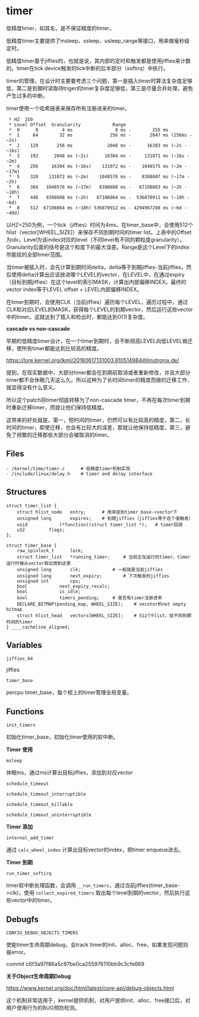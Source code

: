 # timer

低精度timer，如其名，是不保证精度的timer。

低精度timer主要提供了msleep、ssleep、usleep_range等接口，用来做毫秒级定时。

低精度timer基于jiffies的，也就是说，其内部的定时和触发都是使用jiffies来计数的。timer在tick device触发的tick中断的后半部分（softirq）中执行。

timer的管理，在设计时主要要考虑三个问题，第一是插入timer时算法复杂度足够低，第二是到期时读取待triger的timer复杂度足够低，第三是尽量合并处理，避免产生过多的中断。

timer使用一个哈希链表来保存所有注册进来的timer。

```
 * HZ  250
 * Level Offset  Granularity            Range
 *  0	   0         4 ms                0 ms -        255 ms
 *  1	  64        32 ms              256 ms -       2047 ms (256ms - ~2s)
 *  2	 128       256 ms             2048 ms -      16383 ms (~2s - ~16s)
 *  3	 192      2048 ms (~2s)      16384 ms -     131071 ms (~16s - ~2m)
 *  4	 256     16384 ms (~16s)    131072 ms -    1048575 ms (~2m - ~17m)
 *  5	 320    131072 ms (~2m)    1048576 ms -    8388607 ms (~17m - ~2h)
 *  6	 384   1048576 ms (~17m)   8388608 ms -   67108863 ms (~2h - ~18h)
 *  7	 448   8388608 ms (~2h)   67108864 ms -  536870911 ms (~18h - ~6d)
 *  8    512  67108864 ms (~18h) 536870912 ms - 4294967288 ms (~6d - ~49d)
```

以HZ=250为例，一个tick（jiffies）时间为4ms，在timer_base中，会使用512个hlist（vector\[WHEEL_SIZE\]）来保存不同到期时间的timer list。上表中的Offset为idx，Level为该index对应的level（不同level有不同的颗粒度granularity）。Granularity后面的括号是这个粒度下的最大误差。Range是这个Level下的index所能挂的全部timer范围。

当timer被插入时，会先计算到期时间delta，delta等于到期jiffies-当前jiffies，然后使用delta计算出应该放进哪个LEVEL的vector，在LEVEL中，在通过expiry（目标到期jiffies）在这个level的索引MASK，计算出内部偏移INDEX。最终的vector index等于LEVEL offset + LEVEL内部偏移INDEX。

在timer到期时，会使用CLK（当前jiffies）遍历每个LEVEL，遍历过程中，通过CLK和对应LEVEL的MASK，获得每个LEVEL的到期vector，然后运行这些vector中的timer。这就达到了插入和检出时，都能达到O(1)复杂度。

**cascade vs non-cascade**

早期的低精度timer设计，在一个timer到期时，会不断把高LEVEL向低LEVEL做迁移，使所有timer都能达到比较高的精度。

https://lore.kernel.org/lkml/20160617131003.810514984@linutronix.de/

提到，在现实数据中，大部分timer都会在到期前取消或者重新修改，并且大部分timer都不会休眠几天这么久。所以这种为了长时间timer的精度而做的迁移工作，就显得没有什么意义。

所以这个patch将timer彻底转移为了non-cascade timer，不再在每次timer到期时重新迁移timer，而就让他们保持低精度。

这带来的好处就是，第一，短时间的timer，仍然可以有比较高的精度，第二，长时间的timer，即使迁移，也会有比较大的误差，那就让他保持低精度，第三，避免了频繁的迁移那些大部分会被取消的timer。

## Files

```
- /kernel/time/timer.c		# 低精度timer机制实现
- /include/linux/delay.h	# timer and delay interface
```

## Structures

```
struct timer_list {
	struct hlist_node	entry;		# 用来挂到timer_base->vector下
	unsigned long		expires;	# 到期jiffies（jiffies等于这个值触发）
	void			(*function)(struct timer_list *);	# timer回调
	u32			flags;
};
```

```
struct timer_base {
	raw_spinlock_t		lock;
	struct timer_list	*running_timer;		# 当前正在运行的timer，timer运行时被从vector取出放到这里
	unsigned long		clk;			# 一般就是当前jiffies
	unsigned long		next_expiry;		# 下次触发的jiffies
	unsigned int		cpu;
	bool			next_expiry_recalc;
	bool			is_idle;
	bool			timers_pending;		# 是否有timer注册进来
	DECLARE_BITMAP(pending_map, WHEEL_SIZE);	# vecotor的not empty bitmap
	struct hlist_head	vectors[WHEEL_SIZE];	# 512个hlist，挂不同到期时间的timer
} ____cacheline_aligned;
```

## Variables

`jiffies_64`

jiffies

`timer_base`

percpu timer_base，每个核上的timer管理全局变量。

## Functions

`init_timers`

初始化timer_base，初始化timer使用的软中断。

**Timer 使用**

`msleep`

休眠ms，通过ms计算出目标jiffies，添加到对应vector

`schedule_timeout`

`schedule_timeout_interruptible`

`schedule_timeout_killable`

`schedule_timeout_uninterruptible`

**Timer 添加**

`internal_add_timer`

通过 `calc_wheel_index` 计算出目标vector的index，把timer enqueue进去。

**Timer 到期**

`run_timer_softirq`

timer软中断处理函数，会调用 `__run_timers`，通过当前jiffies(timer_base->clk)，使用 `collect_expired_timers` 取出每个level到期的vector，然后执行这些vector中的timer。

## Debugfs

`CONFIG_DEBUG_OBJECTS_TIMERS`

使能timer生命周期debug，会track timer的init、alloc、free，如果发现问题则报error。

commit c6f3a97f86a5c97be0ca255976110bb9c3cfe669

**关于Object生命周期Debug**

<https://www.kernel.org/doc/html/latest/core-api/debug-objects.html>

这个机制非常适用于，kernel提供机制，对用户提供init、alloc、free接口后，对用户使用行为的BUG预防检测。